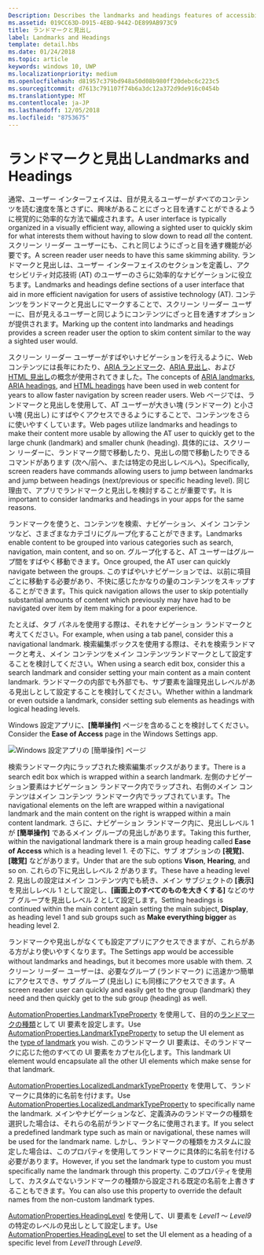 ```yaml
---
Description: Describes the landmarks and headings features of accessibility.
ms.assetid: 019CC63D-D915-4EBD-9442-DE899AB973C9
title: ランドマークと見出し
label: Landmarks and Headings
template: detail.hbs
ms.date: 01/24/2018
ms.topic: article
keywords: windows 10, UWP
ms.localizationpriority: medium
ms.openlocfilehash: d81957c379bd948a50d08b980ff20debc6c223c5
ms.sourcegitcommit: d7613c791107f74b6a3dc12a372d9de916c0454b
ms.translationtype: MT
ms.contentlocale: ja-JP
ms.lasthandoff: 12/05/2018
ms.locfileid: "8753675"
---
```

# <a name="landmarks-and-headings"></a><span data-ttu-id="d8b05-103">ランドマークと見出し</span><span class="sxs-lookup"><span data-stu-id="d8b05-103">Landmarks and Headings</span></span>

<span data-ttu-id="d8b05-104">通常、ユーザー インターフェイスは、目が見えるユーザーが*すべて*のコンテンツを読む速度を落とさずに、興味があることにざっと目を通すことができるように視覚的に効率的な方法で編成されます。</span><span class="sxs-lookup"><span data-stu-id="d8b05-104">A user interface is typically organized in a visually efficient way, allowing a sighted user to quickly skim for what interests them without having to slow down to read *all* the content.</span></span> <span data-ttu-id="d8b05-105">スクリーン リーダー ユーザーにも、これと同じようにざっと目を通す機能が必要です。</span><span class="sxs-lookup"><span data-stu-id="d8b05-105">A screen reader user needs to have this same skimming ability.</span></span> <span data-ttu-id="d8b05-106">ランドマークと見出しは、ユーザー インターフェイスのセクションを定義し、アクセシビリティ対応技術 (AT) のユーザーのさらに効率的なナビゲーションに役立ちます。</span><span class="sxs-lookup"><span data-stu-id="d8b05-106">Landmarks and headings define sections of a user interface that aid in more efficient navigation for users of assistive technology (AT).</span></span> <span data-ttu-id="d8b05-107">コンテンツをランドマークと見出しにマークすることで、スクリーン リーダー ユーザーに、目が見えるユーザーと同じようにコンテンツにざっと目を通すオプションが提供されます。</span><span class="sxs-lookup"><span data-stu-id="d8b05-107">Marking up the content into landmarks and headings provides a screen reader user the option to skim content similar to the way a sighted user would.</span></span>

<span data-ttu-id="d8b05-108">スクリーン リーダー ユーザーがすばやいナビゲーションを行えるように、Web コンテンツには長年にわたり、[ARIA ランドマーク](https://www.w3.org/WAI/GL/wiki/Using_ARIA_landmarks_to_identify_regions_of_a_page)、[ARIA 見出し](https://www.w3.org/TR/WCAG20-TECHS/ARIA12.html)、および [HTML 見出し](https://www.w3.org/TR/2016/NOTE-WCAG20-TECHS-20161007/H42.html)の概念が使用されてきました。</span><span class="sxs-lookup"><span data-stu-id="d8b05-108">The concepts of [ARIA landmarks](https://www.w3.org/WAI/GL/wiki/Using_ARIA_landmarks_to_identify_regions_of_a_page), [ARIA headings](https://www.w3.org/TR/WCAG20-TECHS/ARIA12.html), and [HTML headings](https://www.w3.org/TR/2016/NOTE-WCAG20-TECHS-20161007/H42.html) have been used in web content for years to allow faster navigation by screen reader users.</span></span> <span data-ttu-id="d8b05-109">Web ページでは、ランドマークと見出しを使用して、AT ユーザーが大きい塊 (ランドマーク) と小さい塊 (見出し) にすばやくアクセスできるようにすることで、コンテンツをさらに使いやすくしています。</span><span class="sxs-lookup"><span data-stu-id="d8b05-109">Web pages utilize landmarks and headings to make their content more usable by allowing the AT user to quickly get to the large chunk (landmark) and smaller chunk (heading).</span></span> <span data-ttu-id="d8b05-110">具体的には、スクリーン リーダーに、ランドマーク間で移動したり、見出しの間で移動したりできるコマンドがあります (次へ/前へ、または特定の見出しレベルへ)。</span><span class="sxs-lookup"><span data-stu-id="d8b05-110">Specifically, screen readers have commands allowing users to jump between landmarks and jump between headings (next/previous or specific heading level).</span></span> <span data-ttu-id="d8b05-111">同じ理由で、アプリでランドマークと見出しを検討することが重要です。</span><span class="sxs-lookup"><span data-stu-id="d8b05-111">It is important to consider landmarks and headings in your apps for the same reasons.</span></span>

<span data-ttu-id="d8b05-112">ランドマークを使うと、コンテンツを検索、ナビゲーション、メイン コンテンツなど、さまざまなカテゴリにグループ化することができます。</span><span class="sxs-lookup"><span data-stu-id="d8b05-112">Landmarks enable content to be grouped into various categories such as search, navigation, main content, and so on.</span></span> <span data-ttu-id="d8b05-113">グループ化すると、AT ユーザーはグループ間をすばやく移動できます。</span><span class="sxs-lookup"><span data-stu-id="d8b05-113">Once grouped, the AT user can quickly navigate between the groups.</span></span> <span data-ttu-id="d8b05-114">このすばやいナビゲーションでは、以前に項目ごとに移動する必要があり、不快に感じたかなりの量のコンテンツをスキップすることができます。</span><span class="sxs-lookup"><span data-stu-id="d8b05-114">This quick navigation allows the user to skip potentially substantial amounts of content which previously may have had to be navigated over item by item making for a poor experience.</span></span> 

<span data-ttu-id="d8b05-115">たとえば、タブ パネルを使用する際は、それをナビゲーション ランドマークと考えてください。</span><span class="sxs-lookup"><span data-stu-id="d8b05-115">For example, when using a tab panel, consider this a navigational landmark.</span></span> <span data-ttu-id="d8b05-116">検索編集ボックスを使用する際は、それを検索ランドマークと考え、メイン コンテンツをメイン コンテンツランドマークとして設定することを検討してください。</span><span class="sxs-lookup"><span data-stu-id="d8b05-116">When using a search edit box, consider this a search landmark and consider setting your main content as a main content landmark.</span></span> <span data-ttu-id="d8b05-117">ランドマークの内部でも外部でも、サブ要素を論理見出しレベルがある見出しとして設定することを検討してください。</span><span class="sxs-lookup"><span data-stu-id="d8b05-117">Whether within a landmark or even outside a landmark, consider setting sub elements as headings with logical heading levels.</span></span> 

<span data-ttu-id="d8b05-118">Windows 設定アプリに、**[簡単操作]** ページを含めることを検討してください。</span><span class="sxs-lookup"><span data-stu-id="d8b05-118">Consider the **Ease of Access** page in the Windows Settings app.</span></span> 

![Windows 設定アプリの [簡単操作] ページ](images/EaseOfAccessSettings.png)  

<span data-ttu-id="d8b05-120">検索ランドマーク内にラップされた検索編集ボックスがあります。</span><span class="sxs-lookup"><span data-stu-id="d8b05-120">There is a search edit box which is wrapped within a search landmark.</span></span> <span data-ttu-id="d8b05-121">左側のナビゲーション要素はナビゲーション ランドマーク内でラップされ、右側のメイン コンテンツはメイン コンテンツ ランドマーク内でラップされています。</span><span class="sxs-lookup"><span data-stu-id="d8b05-121">The navigational elements on the left are wrapped within a navigational landmark and the main content on the right is wrapped within a main content landmark.</span></span> <span data-ttu-id="d8b05-122">さらに、ナビゲーション ランドマーク内に、見出しレベル 1 が **[簡単操作]** であるメイン グループの見出しがあります。</span><span class="sxs-lookup"><span data-stu-id="d8b05-122">Taking this further, within the navigational landmark there is a main group heading called **Ease of Access** which is a heading level 1.</span></span> <span data-ttu-id="d8b05-123">その下に、サブ オプションの **[視覚]**、**[聴覚]** などがあります。</span><span class="sxs-lookup"><span data-stu-id="d8b05-123">Under that are the sub options **Vison**, **Hearing**, and so on.</span></span> <span data-ttu-id="d8b05-124">これらの下に見出しレベル 2 があります。</span><span class="sxs-lookup"><span data-stu-id="d8b05-124">These have a heading level 2.</span></span> <span data-ttu-id="d8b05-125">見出しの設定はメイン コンテンツ内でも続き、メイン サブジェクトの **[表示]** を見出しレベル 1 として設定し、**[画面上のすべてのものを大きくする]** などのサブ グループを見出しレベル 2 として設定します。</span><span class="sxs-lookup"><span data-stu-id="d8b05-125">Setting headings is continued within the main content again setting the main subject, **Display**, as heading level 1 and sub groups such as **Make everything bigger** as heading level 2.</span></span> 

<span data-ttu-id="d8b05-126">ランドマークや見出しがなくても設定アプリにアクセスできますが、これらがある方がより使いやすくなります。</span><span class="sxs-lookup"><span data-stu-id="d8b05-126">The Settings app would be accessible without landmarks and headings, but it becomes more usable with them.</span></span> <span data-ttu-id="d8b05-127">スクリーン リーダー ユーザーは、必要なグループ (ランドマーク) に迅速かつ簡単にアクセスでき、サブ グループ (見出し) にも同様にアクセスできます。</span><span class="sxs-lookup"><span data-stu-id="d8b05-127">A screen reader user can quickly and easily get to the group (landmark) they need and then quickly get to the sub group (heading) as well.</span></span> 

<span data-ttu-id="d8b05-128">[AutomationProperties.LandmarkTypeProperty](https://docs.microsoft.com/uwp/api/windows.ui.xaml.automation.automationproperties.LandmarkTypeProperty) を使用して、目的の[ランドマークの種類](https://msdn.microsoft.com/library/windows/desktop/mt759299)として UI 要素を設定します。</span><span class="sxs-lookup"><span data-stu-id="d8b05-128">Use [AutomationProperties.LandmarkTypeProperty](https://docs.microsoft.com/uwp/api/windows.ui.xaml.automation.automationproperties.LandmarkTypeProperty) to setup the UI element as the [type of landmark](https://msdn.microsoft.com/library/windows/desktop/mt759299) you wish.</span></span> <span data-ttu-id="d8b05-129">このランドマーク UI 要素は、そのランドマークに応じた他のすべての UI 要素をカプセル化します。</span><span class="sxs-lookup"><span data-stu-id="d8b05-129">This landmark UI element would encapsulate all the other UI elements which make sense for that landmark.</span></span> 

<span data-ttu-id="d8b05-130">[AutomationProperties.LocalizedLandmarkTypeProperty](https://docs.microsoft.com/uwp/api/windows.ui.xaml.automation.automationproperties.LocalizedLandmarkTypeProperty) を使用して、ランドマークに具体的に名前を付けます。</span><span class="sxs-lookup"><span data-stu-id="d8b05-130">Use [AutomationProperties.LocalizedLandmarkTypeProperty](https://docs.microsoft.com/uwp/api/windows.ui.xaml.automation.automationproperties.LocalizedLandmarkTypeProperty) to specifically name the landmark.</span></span> <span data-ttu-id="d8b05-131">メインやナビゲーションなど、定義済みのランドマークの種類を選択した場合は、それらの名前がランドマーク名に使用されます。</span><span class="sxs-lookup"><span data-stu-id="d8b05-131">If you select a predefined landmark type such as main or navigational, these names will be used for the landmark name.</span></span> <span data-ttu-id="d8b05-132">しかし、ランドマークの種類をカスタムに設定した場合は、このプロパティを使用してランドマークに具体的に名前を付ける必要があります。</span><span class="sxs-lookup"><span data-stu-id="d8b05-132">However, if you set the landmark type to custom you must specifically name the landmark through this property.</span></span> <span data-ttu-id="d8b05-133">このプロパティを使用して、カスタムでないランドマークの種類から設定される既定の名前を上書きすることもできます。</span><span class="sxs-lookup"><span data-stu-id="d8b05-133">You can also use this property to override the default names from the non-custom landmark types.</span></span> 

<span data-ttu-id="d8b05-134">[AutomationProperties.HeadingLevel](https://docs.microsoft.com/uwp/api/windows.ui.xaml.automation.automationproperties.headinglevelproperty) を使用して、UI 要素を *Level1* ～ *Level9* の特定のレベルの見出しとして設定します。</span><span class="sxs-lookup"><span data-stu-id="d8b05-134">Use [AutomationProperties.HeadingLevel](https://docs.microsoft.com/uwp/api/windows.ui.xaml.automation.automationproperties.headinglevelproperty) to set the UI element as a heading of a specific level from *Level1* through *Level9*.</span></span>

